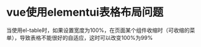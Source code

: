 <!--
 * @Autor: 卢建
 * @LastEditors: 卢建
 * @Description: vue使用elementui表格布局问题
 * @Date: 2021-03-01 10:17:06
 * @LastEditTime: 2021-03-01 10:19:35
-->
# vue使用elementui表格布局问题

当使用el-table时，如果设置宽度为100%，在页面某个组件收缩时（可收缩的菜单），导致表格不能很好的自适应，这时可以改变100%为99%